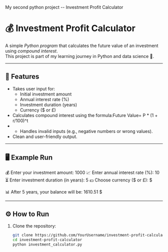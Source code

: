 My second python project -- Investment Profit Calculator

# 💰 Investment Profit Calculator

A simple *Python program* that calculates the future value of an investment using *compound interest*.  
This project is part of my learning journey in Python and data science 🚀.

---

## 📌 Features
- Takes user input for:
  - Initial investment amount
  - Annual interest rate (%)
  - Investment duration (years)
  - Currency ($ or £)
- Calculates compound interest using the formula:Future Value= P * (1 + r/100)^t
- - Handles invalid inputs (e.g., negative numbers or wrong values).
- Clean and user-friendly output.

---

## 🖥 Example Run
💰 Enter your investment amount: 1000
📈 Enter annual interest rate (%): 10
⏳ Enter investment duration (in years): 5
💵 Choose currency ($ or £): $

📊 After 5 years, your balance will be: 1610.51 $

---

## ⚙ How to Run
1. Clone the repository:
   ```bash
   git clone https://github.com/YourUsername/investment-profit-calculator.git
   cd investment-profit-calculator
   python investment_calculator.py
   
